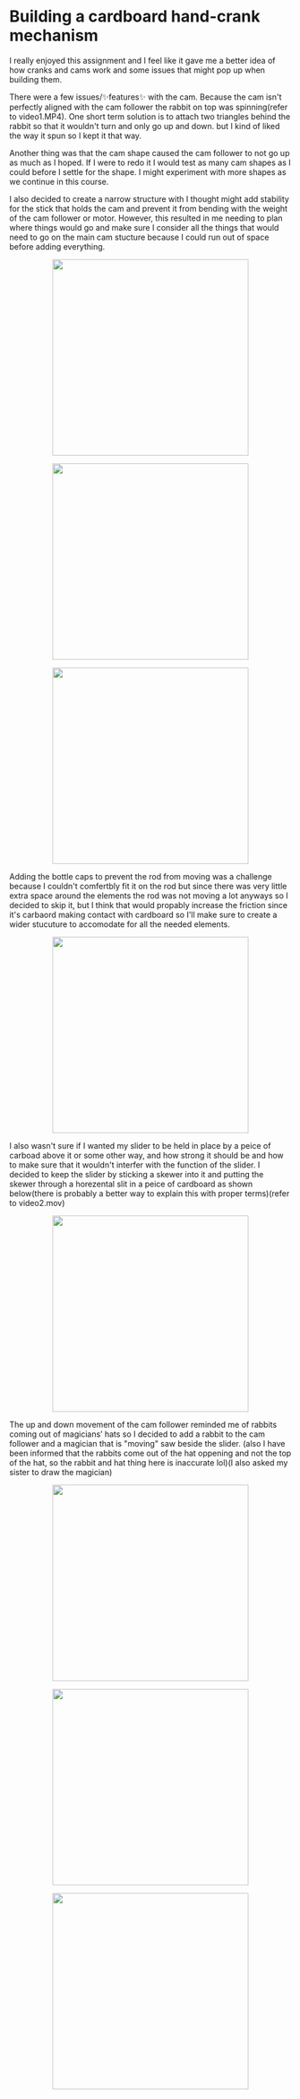 # Building a cardboard hand-crank mechanism
I really enjoyed this assignment and I feel like it gave me a better idea of how cranks and cams work and some issues that might pop up when building them.

There were a few issues/✨features✨ with the cam. Because the cam isn't perfectly aligned with the cam follower the rabbit on top was spinning(refer to video1.MP4). One short term solution is to attach two triangles behind the rabbit so that it wouldn't turn and only go up and down. but I kind of liked the way it spun so I kept it that way.

Another thing was that the cam shape caused the cam follower to not go up as much as I hoped. If I were to redo it I would test as many cam shapes as I could before I settle for the shape. I might experiment with more shapes as we continue in this course.

I also decided to create a narrow structure with I thought might add stability for the stick that holds the cam and prevent it from bending with the weight of the cam follower or motor. However, this resulted in me needing to plan where things would go and make sure I consider all the things that would need to go on the main cam stucture because I could run out of space before adding everything. 
<p align="center">
  <img src="4.png" width="350" width="350">
</p>
<p align="center">
  <img src="5.png" width="350" width="350">
</p>
<p align="center">
  <img src="6.png" width="350" width="350">
</p>
Adding the bottle caps to prevent the rod from moving was a challenge because I couldn't comfertbly fit it on the rod but since there was very little extra space around the elements the rod was not moving a lot anyways so I decided to skip it, but I think that would propably increase the friction since it's carbaord making contact with cardboard so I'll make sure to create a wider stucuture to accomodate for all the needed elements.
<p align="center">
  <img src="7.png" width="350" width="350">
</p>

I also wasn't sure if I wanted my slider to be held in place by a peice of carboad above it or some other way, and how strong it should be and how to make sure that it wouldn't interfer with the function of the slider. I decided to keep the slider by sticking a skewer into it and putting the skewer through a horezental slit in a peice of cardboard as shown below(there is probably a better way to explain this with proper terms)(refer to video2.mov) 
<p align="center">
  <img src="8.png" width="350" width="350">
</p>

The up and down movement of the cam follower reminded me of rabbits coming out of magicians’ hats so I decided to add a rabbit to the cam follower and a magician that is "moving" saw beside the slider. (also I have been informed that the rabbits come out of the hat oppening and not the top of the hat, so the rabbit and hat thing here is inaccurate lol)(I also asked my sister to draw the magician)
<p align="center">
  <img src="9.png" width="350" width="350">
</p>
<p align="center">
  <img src="2.png" width="350" width="350">
</p>
<p align="center">
  <img src="3.png" width="350" width="350">
</p>
